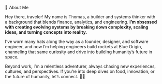 🚀 About Me

Hey there, traveler! My name is Thomas, a builder and systems thinker with a background that blends finance, analytics, and engineering. **I’m obsessed with creating evolving systems by breaking down complexity, scaling ideas, and turning concepts into reality.**

I’ve worn many hats along the way as a founder, designer, and software engineer, and now I’m helping engineers build rockets at Blue Origin, channeling that same curiosity and drive into building humanity’s future in space.

Beyond work, I’m a relentless adventurer, always chasing new experiences, cultures, and perspectives. If you’re into deep dives on food, innovation, or the future of humanity, let’s connect. 🚀🔥
